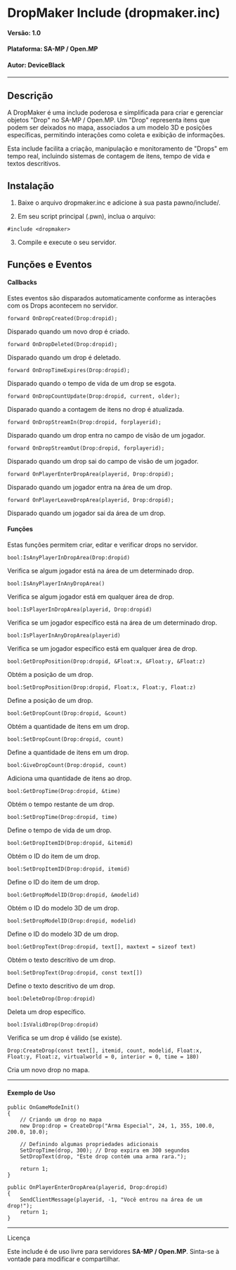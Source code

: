 # DropMaker Include (dropmaker.inc)

#### Versão: 1.0
#### Plataforma: SA-MP / Open.MP
#### Autor: DeviceBlack

---

## Descrição

A DropMaker é uma include poderosa e simplificada para criar e gerenciar objetos "Drop" no SA-MP / Open.MP. Um "Drop" representa itens que podem ser deixados no mapa, associados a um modelo 3D e posições específicas, permitindo interações como coleta e exibição de informações.

Esta include facilita a criação, manipulação e monitoramento de "Drops" em tempo real, incluindo sistemas de contagem de itens, tempo de vida e textos descritivos.


## Instalação

1. Baixe o arquivo dropmaker.inc e adicione à sua pasta pawno/include/.

2. Em seu script principal (.pwn), inclua o arquivo:

```pwn
#include <dropmaker>
```

3. Compile e execute o seu servidor.


## Funções e Eventos

#### Callbacks

Estes eventos são disparados automaticamente conforme as interações com os Drops acontecem no servidor.

```pwn
forward OnDropCreated(Drop:dropid);
```

Disparado quando um novo drop é criado.


```pwn
forward OnDropDeleted(Drop:dropid);
```

Disparado quando um drop é deletado.


```pwn
forward OnDropTimeExpires(Drop:dropid);
```

Disparado quando o tempo de vida de um drop se esgota.


```pwn
forward OnDropCountUpdate(Drop:dropid, current, older);
```

Disparado quando a contagem de itens no drop é atualizada.


```pwn
forward OnDropStreamIn(Drop:dropid, forplayerid);
```

Disparado quando um drop entra no campo de visão de um jogador.


```pwn
forward OnDropStreamOut(Drop:dropid, forplayerid);
```

Disparado quando um drop sai do campo de visão de um jogador.


```pwn
forward OnPlayerEnterDropArea(playerid, Drop:dropid);
```

Disparado quando um jogador entra na área de um drop.


```pwn
forward OnPlayerLeaveDropArea(playerid, Drop:dropid);
```

Disparado quando um jogador sai da área de um drop.


#### Funções

Estas funções permitem criar, editar e verificar drops no servidor.


```pwn
bool:IsAnyPlayerInDropArea(Drop:dropid)
```
Verifica se algum jogador está na área de um determinado drop.


```pwn
bool:IsAnyPlayerInAnyDropArea()
```

Verifica se algum jogador está em qualquer área de drop.


```pwn
bool:IsPlayerInDropArea(playerid, Drop:dropid)
```

Verifica se um jogador específico está na área de um determinado drop.


```pwn
bool:IsPlayerInAnyDropArea(playerid)
```

Verifica se um jogador específico está em qualquer área de drop.


```pwn
bool:GetDropPosition(Drop:dropid, &Float:x, &Float:y, &Float:z)
```
Obtém a posição de um drop.


```pwn
bool:SetDropPosition(Drop:dropid, Float:x, Float:y, Float:z)
```

Define a posição de um drop.


```pwn
bool:GetDropCount(Drop:dropid, &count)
```

Obtém a quantidade de itens em um drop.


```pwn
bool:SetDropCount(Drop:dropid, count)
```

Define a quantidade de itens em um drop.


```pwn
bool:GiveDropCount(Drop:dropid, count)
```

Adiciona uma quantidade de itens ao drop.

```pwn
bool:GetDropTime(Drop:dropid, &time)
```

Obtém o tempo restante de um drop.


```pwn
bool:SetDropTime(Drop:dropid, time)
```

Define o tempo de vida de um drop.


```pwn
bool:GetDropItemID(Drop:dropid, &itemid)
```

Obtém o ID do item de um drop.


```pwn
bool:SetDropItemID(Drop:dropid, itemid)
```

Define o ID do item de um drop.


```pwn
bool:GetDropModelID(Drop:dropid, &modelid)
```

Obtém o ID do modelo 3D de um drop.


```pwn
bool:SetDropModelID(Drop:dropid, modelid)
```

Define o ID do modelo 3D de um drop.


```pwn
bool:GetDropText(Drop:dropid, text[], maxtext = sizeof text)
```

Obtém o texto descritivo de um drop.


```pwn
bool:SetDropText(Drop:dropid, const text[])
```

Define o texto descritivo de um drop.


```pwn
bool:DeleteDrop(Drop:dropid)
```

Deleta um drop específico.


```pwn
bool:IsValidDrop(Drop:dropid)
```

Verifica se um drop é válido (se existe).


```pwn
Drop:CreateDrop(const text[], itemid, count, modelid, Float:x, Float:y, Float:z, virtualworld = 0, interior = 0, time = 180)
```

Cria um novo drop no mapa.

---

#### Exemplo de Uso

```pwn
public OnGameModeInit()
{
    // Criando um drop no mapa
    new Drop:drop = CreateDrop("Arma Especial", 24, 1, 355, 100.0, 200.0, 10.0);

    // Definindo algumas propriedades adicionais
    SetDropTime(drop, 300); // Drop expira em 300 segundos
    SetDropText(drop, "Este drop contém uma arma rara.");

    return 1;
}

public OnPlayerEnterDropArea(playerid, Drop:dropid)
{
    SendClientMessage(playerid, -1, "Você entrou na área de um drop!");
    return 1;
}
```

---

Licença

Este include é de uso livre para servidores **SA-MP / Open.MP**. Sinta-se à vontade para modificar e compartilhar.
